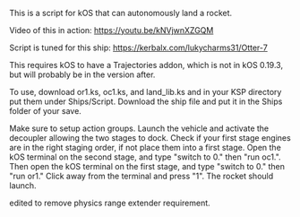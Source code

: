 This is a script for kOS that can autonomously land a rocket.

Video of this in action: https://youtu.be/kNVjwnXZGQM

Script is tuned for this ship: https://kerbalx.com/lukycharms31/Otter-7

This requires kOS to have a Trajectories addon, which is not in kOS 0.19.3, but will probably be in the version after.

To use, download or1.ks, oc1.ks, and land_lib.ks and in your KSP directory put them under Ships/Script. Download the ship file and put it in the Ships folder of your save.

Make sure to setup action groups.
Launch the vehicle and activate the decoupler allowing the two stages to dock. 
Check if your first stage engines are in the right staging order, if not place them into a first stage. 
Open the kOS terminal on the second stage, and type "switch to 0." then "run oc1.". 
Then open the kOS terminal on the first stage, and type "switch to 0." then "run or1." 
Click away from the terminal and press "1". The rocket should launch.

edited to remove physics range extender requirement. 
